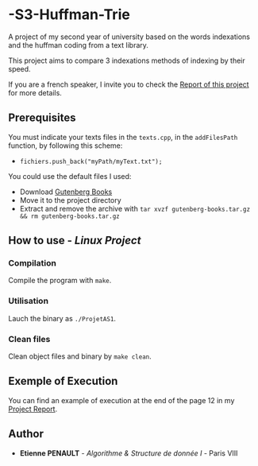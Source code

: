 # -S3-Huffman-Trie
A project of my second year of university based on the words indexations and the huffman coding from a text library.

This project aims to compare 3 indexations methods of indexing by their speed.

If you are a french speaker, I invite you to check the [Report of this project](https://github.com/3t13nn3/-S3-Huffman-Trie/blob/master/Rapport/RAPPORT.pdf) for more details.

## Prerequisites

You must indicate your texts files in the ```texts.cpp```, in the ```addFilesPath``` function, by following this scheme:
* ```fichiers.push_back("myPath/myText.txt");```

You could use the default files I used:
* Download [Gutenberg Books](https://drive.google.com/open?id=1RnSn3jUBKIeumk7XZThDi_GBOAeGoJvq)
* Move it to the project directory
* Extract and remove the archive with ```tar xvzf gutenberg-books.tar.gz && rm gutenberg-books.tar.gz```


## How to use - *Linux Project*

### Compilation

Compile the program with ```make```.

### Utilisation

Lauch the binary as ```./ProjetAS1```.

### Clean files

Clean object files and binary by ```make clean```.

## Exemple of Execution

You can find an example of execution at the end of the page 12 in my [Project Report](https://github.com/3t13nn3/-S3-Huffman-Trie/blob/master/Rapport/RAPPORT.pdf).


## Author

* **Etienne PENAULT** - *Algorithme & Structure de donnée I* - Paris VIII
